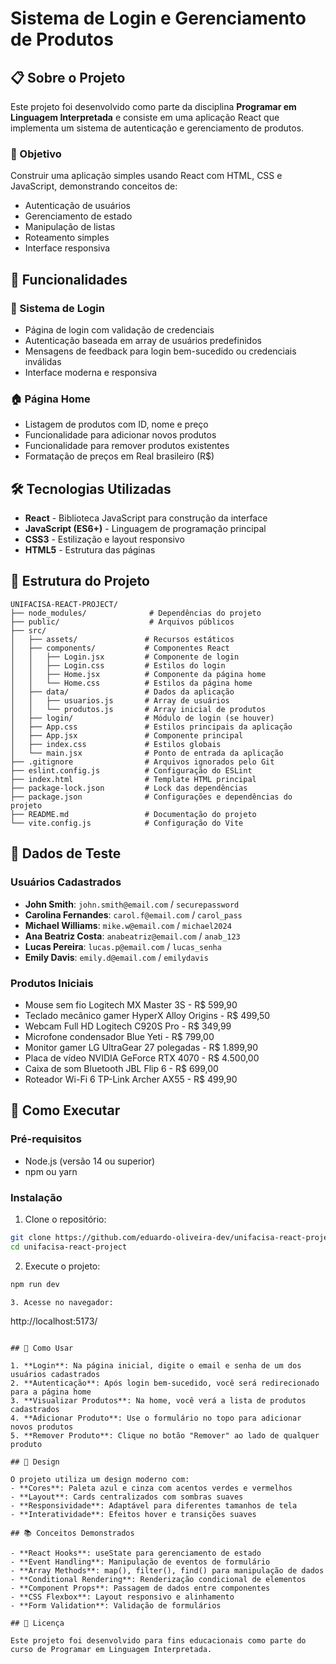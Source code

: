 # Sistema de Login e Gerenciamento de Produtos

## 📋 Sobre o Projeto

Este projeto foi desenvolvido como parte da disciplina **Programar em Linguagem Interpretada** e consiste em uma aplicação React que implementa um sistema de autenticação e gerenciamento de produtos.

### 🎯 Objetivo
Construir uma aplicação simples usando React com HTML, CSS e JavaScript, demonstrando conceitos de:
- Autenticação de usuários
- Gerenciamento de estado
- Manipulação de listas
- Roteamento simples
- Interface responsiva

## 🚀 Funcionalidades

### 🔐 Sistema de Login
- Página de login com validação de credenciais
- Autenticação baseada em array de usuários predefinidos
- Mensagens de feedback para login bem-sucedido ou credenciais inválidas
- Interface moderna e responsiva

### 🏠 Página Home
- Listagem de produtos com ID, nome e preço
- Funcionalidade para adicionar novos produtos
- Funcionalidade para remover produtos existentes
- Formatação de preços em Real brasileiro (R$)

## 🛠️ Tecnologias Utilizadas

- **React** - Biblioteca JavaScript para construção da interface
- **JavaScript (ES6+)** - Linguagem de programação principal
- **CSS3** - Estilização e layout responsivo
- **HTML5** - Estrutura das páginas

## 📂 Estrutura do Projeto

```
UNIFACISA-REACT-PROJECT/
├── node_modules/              # Dependências do projeto
├── public/                    # Arquivos públicos
├── src/
│   ├── assets/               # Recursos estáticos
│   ├── components/           # Componentes React
│   │   ├── Login.jsx         # Componente de login
│   │   ├── Login.css         # Estilos do login
│   │   ├── Home.jsx          # Componente da página home
│   │   └── Home.css          # Estilos da página home
│   ├── data/                 # Dados da aplicação
│   │   ├── usuarios.js       # Array de usuários
│   │   └── produtos.js       # Array inicial de produtos
│   ├── login/                # Módulo de login (se houver)
│   ├── App.css               # Estilos principais da aplicação
│   ├── App.jsx               # Componente principal
│   ├── index.css             # Estilos globais
│   └── main.jsx              # Ponto de entrada da aplicação
├── .gitignore                # Arquivos ignorados pelo Git
├── eslint.config.js          # Configuração do ESLint
├── index.html                # Template HTML principal
├── package-lock.json         # Lock das dependências
├── package.json              # Configurações e dependências do projeto
├── README.md                 # Documentação do projeto
└── vite.config.js            # Configuração do Vite
```

## 👥 Dados de Teste

### Usuários Cadastrados
- **John Smith**: `john.smith@email.com` / `securepassword`
- **Carolina Fernandes**: `carol.f@email.com` / `carol_pass`
- **Michael Williams**: `mike.w@email.com` / `michael2024`
- **Ana Beatriz Costa**: `anabeatriz@email.com` / `anab_123`
- **Lucas Pereira**: `lucas.p@email.com` / `lucas_senha`
- **Emily Davis**: `emily.d@email.com` / `emilydavis`

### Produtos Iniciais
- Mouse sem fio Logitech MX Master 3S - R$ 599,90
- Teclado mecânico gamer HyperX Alloy Origins - R$ 499,50
- Webcam Full HD Logitech C920S Pro - R$ 349,99
- Microfone condensador Blue Yeti - R$ 799,00
- Monitor gamer LG UltraGear 27 polegadas - R$ 1.899,90
- Placa de vídeo NVIDIA GeForce RTX 4070 - R$ 4.500,00
- Caixa de som Bluetooth JBL Flip 6 - R$ 699,00
- Roteador Wi-Fi 6 TP-Link Archer AX55 - R$ 499,90

## 🚀 Como Executar

### Pré-requisitos
- Node.js (versão 14 ou superior)
- npm ou yarn

### Instalação

1. Clone o repositório:
```bash
git clone https://github.com/eduardo-oliveira-dev/unifacisa-react-project
cd unifacisa-react-project
```
2. Execute o projeto:
```bash
npm run dev

3. Acesse no navegador:
```
http://localhost:5173/
```

## 📱 Como Usar

1. **Login**: Na página inicial, digite o email e senha de um dos usuários cadastrados
2. **Autenticação**: Após login bem-sucedido, você será redirecionado para a página home
3. **Visualizar Produtos**: Na home, você verá a lista de produtos cadastrados
4. **Adicionar Produto**: Use o formulário no topo para adicionar novos produtos
5. **Remover Produto**: Clique no botão "Remover" ao lado de qualquer produto

## 🎨 Design

O projeto utiliza um design moderno com:
- **Cores**: Paleta azul e cinza com acentos verdes e vermelhos
- **Layout**: Cards centralizados com sombras suaves
- **Responsividade**: Adaptável para diferentes tamanhos de tela
- **Interatividade**: Efeitos hover e transições suaves

## 📚 Conceitos Demonstrados

- **React Hooks**: useState para gerenciamento de estado
- **Event Handling**: Manipulação de eventos de formulário
- **Array Methods**: map(), filter(), find() para manipulação de dados
- **Conditional Rendering**: Renderização condicional de elementos
- **Component Props**: Passagem de dados entre componentes
- **CSS Flexbox**: Layout responsivo e alinhamento
- **Form Validation**: Validação de formulários

## 📄 Licença

Este projeto foi desenvolvido para fins educacionais como parte do curso de Programar em Linguagem Interpretada.

